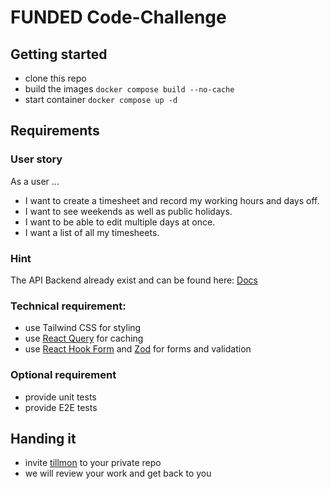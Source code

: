 # FUNDED Code-Challenge

## Getting started

- clone this repo
- build the images `docker compose build --no-cache`
- start container `docker compose up -d`

## Requirements

### User story

As a user ...

- I want to create a timesheet and record my working hours and days off.
- I want to see weekends as well as public holidays.
- I want to be able to edit multiple days at once.
- I want a list of all my timesheets.

### Hint

The API Backend already exist and can be found here: [Docs](https://localhost/docs)

### Technical requirement:

- use Tailwind CSS for styling
- use [React Query](https://tanstack.com/query/latest/docs/framework/react/overview) for caching
- use [React Hook Form](https://react-hook-form.com/) and [Zod](https://zod.dev/) for forms and validation

### Optional requirement

- provide unit tests
- provide E2E tests

## Handing it

- invite [tillmon](https://github.com/tillmon) to your private repo
- we will review your work and get back to you
